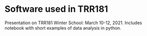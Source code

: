 # Software used in TRR181

Presentation on TRR181 Winter School: March 10-12, 2021. Includes notebook with short examples of data analysis in python. 
